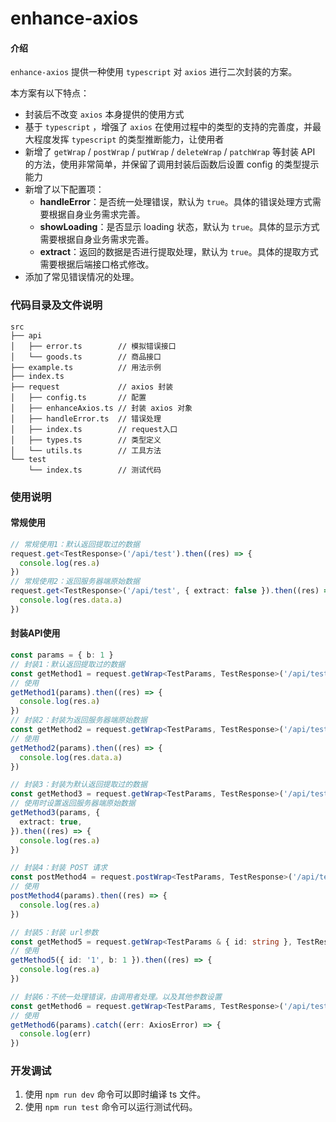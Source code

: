 # enhance-axios

#### 介绍

`enhance-axios` 提供一种使用 `typescript` 对 `axios` 进行二次封装的方案。

本方案有以下特点：

- 封装后不改变 `axios` 本身提供的使用方式
- 基于 `typescript` ，增强了 `axios` 在使用过程中的类型的支持的完善度，并最大程度发挥 `typescript` 的类型推断能力，让使用者
- 新增了 `getWrap` / `postWrap` / `putWrap` / `deleteWrap` / `patchWrap` 等封装 API 的方法，使用非常简单，并保留了调用封装后函数后设置 config 的类型提示能力
- 新增了以下配置项：
  - **handleError**：是否统一处理错误，默认为 `true`。具体的错误处理方式需要根据自身业务需求完善。
  - **showLoading**：是否显示 loading 状态，默认为 `true`。具体的显示方式需要根据自身业务需求完善。
  - **extract**：返回的数据是否进行提取处理，默认为 `true`。具体的提取方式需要根据后端接口格式修改。
- 添加了常见错误情况的处理。

### 代码目录及文件说明

```text
src
├── api
│   ├── error.ts        // 模拟错误接口
│   └── goods.ts        // 商品接口
├── example.ts          // 用法示例
├── index.ts
├── request             // axios 封装
│   ├── config.ts       // 配置
│   ├── enhanceAxios.ts // 封装 axios 对象
│   ├── handleError.ts  // 错误处理
│   ├── index.ts        // request入口
│   ├── types.ts        // 类型定义
│   └── utils.ts        // 工具方法
└── test
    └── index.ts        // 测试代码
```

### 使用说明

#### 常规使用

```ts
// 常规使用1：默认返回提取过的数据
request.get<TestResponse>('/api/test').then((res) => {
  console.log(res.a)
})
// 常规使用2：返回服务器端原始数据
request.get<TestResponse>('/api/test', { extract: false }).then((res) => {
  console.log(res.data.a)
})
```

#### 封装API使用

```ts
const params = { b: 1 }
// 封装1：默认返回提取过的数据
const getMethod1 = request.getWrap<TestParams, TestResponse>('/api/test')
// 使用
getMethod1(params).then((res) => {
  console.log(res.a)
})
// 封装2：封装为返回服务器端原始数据
const getMethod2 = request.getWrap<TestParams, TestResponse>('/api/test', { extract: false })
// 使用
getMethod2(params).then((res) => {
  console.log(res.data.a)
})

// 封装3：封装为默认返回提取过的数据
const getMethod3 = request.getWrap<TestParams, TestResponse>('/api/test')
// 使用时设置返回服务器端原始数据
getMethod3(params, {
  extract: true,
}).then((res) => {
  console.log(res.a)
})

// 封装4：封装 POST 请求
const postMethod4 = request.postWrap<TestParams, TestResponse>('/api/test')
// 使用
postMethod4(params).then((res) => {
  console.log(res.a)
})

// 封装5：封装 url参数
const getMethod5 = request.getWrap<TestParams & { id: string }, TestResponse>('/api/test/{id}')
// 使用
getMethod5({ id: '1', b: 1 }).then((res) => {
  console.log(res.a)
})

// 封装6：不统一处理错误，由调用者处理。以及其他参数设置
const getMethod6 = request.getWrap<TestParams, TestResponse>('/api/test', { handleError: false, showLoading: false })
// 使用
getMethod6(params).catch((err: AxiosError) => {
  console.log(err)
})
```

### 开发调试

1. 使用 `npm run dev` 命令可以即时编译 ts 文件。
2. 使用 `npm run test` 命令可以运行测试代码。

